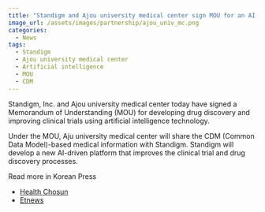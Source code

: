 ```yaml
---
title: "Standigm and Ajou university medical center sign MOU for an AI-driven clinical drug development"
image_url: /assets/images/partnership/ajou_univ_mc.png
categories:
  - News
tags:
  - Standigm
  - Ajou university medical center
  - Artificial intelligence
  - MOU
  - CDM
---
```


Standigm, Inc. and Ajou university medical center today have signed a Memorandum of Understanding (MOU) for developing drug discovery and improving clinical trials using artificial intelligence technology. 

Under the MOU, Aju university medical center will share the CDM (Common Data Model)-based medical information with Standigm. Standigm will develop a new AI-driven platform that improves the clinical trial and drug discovery processes.

Read more in Korean Press
  -   [Health Chosun](http://health.chosun.com/news/dailynews_view.jsp?mn_idx=188350)
  -   [Etnews](http://www.etnews.com/20170615000207)


